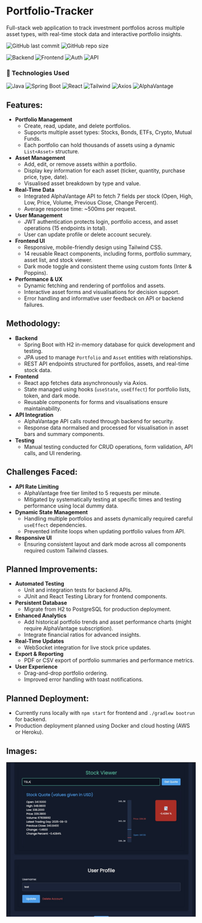 # Portfolio-Tracker
Full-stack web application to track investment portfolios across multiple asset types, with real-time stock data and interactive portfolio insights.

![GitHub last commit](https://img.shields.io/github/last-commit/087narain/Portfolio-Tracker)
![GitHub repo size](https://img.shields.io/github/repo-size/087narain/Portfolio-Tracker)

![Backend](https://img.shields.io/badge/Backend-SpringBoot-blue)
![Frontend](https://img.shields.io/badge/Frontend-React-blue)
![Auth](https://img.shields.io/badge/Auth-JWT-green)
![API](https://img.shields.io/badge/API-REST-blue)

### 🚀 Technologies Used

![Java](https://img.shields.io/badge/Java-007396?style=for-the-badge&logo=java&logoColor=white)
![Spring Boot](https://img.shields.io/badge/SpringBoot-6DB33F?style=for-the-badge&logo=spring&logoColor=white)
![React](https://img.shields.io/badge/React-61DAFB?style=for-the-badge&logo=react&logoColor=white)
![Tailwind](https://img.shields.io/badge/Tailwind-38B2AC?style=for-the-badge&logo=tailwindcss&logoColor=white)
![Axios](https://img.shields.io/badge/Axios-5A29E4?style=for-the-badge)
![AlphaVantage](https://img.shields.io/badge/AlphaVantage-FF9900?style=for-the-badge)


## Features:
- **Portfolio Management**
  - Create, read, update, and delete portfolios.
  - Supports multiple asset types: Stocks, Bonds, ETFs, Crypto, Mutual Funds.
  - Each portfolio can hold thousands of assets using a dynamic `List<Asset>` structure.
- **Asset Management**
  - Add, edit, or remove assets within a portfolio.
  - Display key information for each asset (ticker, quantity, purchase price, type, date).
  - Visualised asset breakdown by type and value.
- **Real-Time Data**
  - Integrated AlphaVantage API to fetch 7 fields per stock (Open, High, Low, Price, Volume, Previous Close, Change Percent).
  - Average response time: ~500ms per request.
- **User Management**
  - JWT authentication protects login, portfolio access, and asset operations (15 endpoints in total).
  - User can update profile or delete account securely.
- **Frontend UI**
  - Responsive, mobile-friendly design using Tailwind CSS.
  - 14 reusable React components, including forms, portfolio summary, asset list, and stock viewer.
  - Dark mode toggle and consistent theme using custom fonts (Inter & Poppins).
- **Performance & UX**
  - Dynamic fetching and rendering of portfolios and assets.
  - Interactive asset forms and visualisations for decision support.
  - Error handling and informative user feedback on API or backend failures.

## Methodology:
- **Backend**
  - Spring Boot with H2 in-memory database for quick development and testing.
  - JPA used to manage `Portfolio` and `Asset` entities with relationships.
  - REST API endpoints structured for portfolios, assets, and real-time stock data.
- **Frontend**
  - React app fetches data asynchronously via Axios.
  - State managed using hooks (`useState`, `useEffect`) for portfolio lists, token, and dark mode.
  - Reusable components for forms and visualisations ensure maintainability.
- **API Integration**
  - AlphaVantage API calls routed through backend for security.
  - Response data normalsed and processed for visualisation in asset bars and summary components.
- **Testing**
  - Manual testing conducted for CRUD operations, form validation, API calls, and UI rendering.

## Challenges Faced:
- **API Rate Limiting**
  - AlphaVantage free tier limited to 5 requests per minute.
  - Mitigated by systematically testing at specific times and testing performance using local dummy data.
- **Dynamic State Management**
  - Handling multiple portfolios and assets dynamically required careful `useEffect` dependencies.
  - Prevented infinite loops when updating portfolio values from API.
- **Responsive UI**
  - Ensuring consistent layout and dark mode across all components required custom Tailwind classes.

## Planned Improvements:
- **Automated Testing**
  - Unit and integration tests for backend APIs.
  - JUnit and React Testing Library for frontend components.
- **Persistent Database**
  - Migrate from H2 to PostgreSQL for production deployment.
- **Enhanced Analytics**
  - Add historical portfolio trends and asset performance charts (might require AlphaVantage subscription).
  - Integrate financial ratios for advanced insights.
- **Real-Time Updates**
  - WebSocket integration for live stock price updates.
- **Export & Reporting**
  - PDF or CSV export of portfolio summaries and performance metrics.
- **User Experience**
  - Drag-and-drop portfolio ordering.
  - Improved error handling with toast notifications.

## Planned Deployment:
- Currently runs locally with `npm start` for frontend and `./gradlew bootrun` for backend.
- Production deployment planned using Docker and cloud hosting (AWS or Heroku).

## Images:
![Stock Viewer](./images/stock.jpg)
